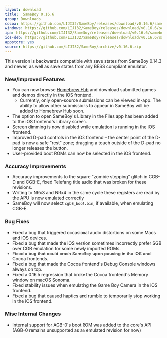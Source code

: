 ```yaml
---
layout: download
title:  SameBoy 0.16.6
group: Downloads
cocoa: https://github.com/LIJI32/SameBoy/releases/download/v0.16.6/sameboy_cocoa_v0.16.6.zip
windows: https://github.com/LIJI32/SameBoy/releases/download/v0.16.6/sameboy_winsdl_v0.16.6.zip
ipa: https://github.com/LIJI32/SameBoy/releases/download/v0.16.6/sameboy_ios_v0.16.6.ipa
ios-deb: https://github.com/LIJI32/SameBoy/releases/download/v0.16.6/sameboy_ios_v0.16.6.deb
appstore: yes
source: https://github.com/LIJI32/SameBoy/archive/v0.16.6.zip
---
```

This version is backwards compatible with save states from SameBoy 0.14.3 and newer, as well as save states from any BESS compliant emulator.

### New/Improved Features
* You can now browse [Homebrew Hub](https://hh.gbdev.io) and download submitted games and demos directly in the iOS frontend.
  * Currently, only open-source submissions can be viewed in-app. The ability to allow other submissions to appear in SameBoy will be added to Homebrew Hub soon.
* The option to open SameBoy's Library in the Files app has been added to the iOS frontend's Library screen.
* Screen dimming is now disabled while emulation is running in the iOS frontend.
* Improved D-pad controls in the iOS frontend – the center point of the D-pad is now a safe "rest" zone; dragging a touch outside of the D-pad no longer releases the button.
* User-provided boot ROMs can now be selected in the iOS frontend.


### Accuracy Improvements
* Accuracy improvements to the square "zombie stepping" glitch in CGB-D and CGB-E, fixed Telefang title audio that was broken for these revisions.
* Writing to NRx3 and NRx4 in the same cycle these registers are read by the APU is now emulated correctly.
* SameBoy will now select `cgbE_boot.bin`, if available, when emulating CGB-E.

### Bug Fixes
* Fixed a bug that triggered occasional audio distortions on some Macs and iOS devices.
* Fixed a bug that made the iOS version sometimes incorrectly prefer SGB over CGB emulation for some newly imported ROMs.
* Fixed a bug that could crash SameBoy upon pausing in the iOS and Cocoa frontends.
* Fixed a bug that made the Cocoa frontend's Debug Console windows always on top.
* Fixed a 0.16.5 regression that broke the Cocoa frontend's Memory window on macOS Sonoma.
* Fixed stability issues when emulating the Game Boy Camera in the iOS frontend.
* Fixed a bug that caused haptics and rumble to temporarily stop working in the iOS frontend.

### Misc Internal Changes
* Internal support for AGB-0's boot ROM was added to the core's API (AGB-0 remains unsupported as an emulated revision for now)